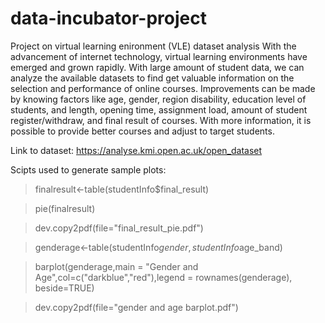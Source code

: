 # data-incubator-project
Project on virtual learning enironment (VLE) dataset analysis
With the advancement of internet technology, virtual learning environments have emerged and grown rapidly. With large amount of student data, we can analyze the available datasets to find get valuable information on the selection and performance of online courses. Improvements can be made by knowing factors like age, gender, region disability, education level of students, and length, opening time, assignment load, amount of student register/withdraw, and final result of courses. With more information, it is possible to provide better courses and adjust to target students.

Link to dataset:
  https://analyse.kmi.open.ac.uk/open_dataset

Scipts used to generate sample plots:

> finalresult<-table(studentInfo$final_result)

> pie(finalresult)

> dev.copy2pdf(file="final_result_pie.pdf")

> genderage<-table(studentInfo$gender,studentInfo$age_band)

> barplot(genderage,main = "Gender and Age",col=c("darkblue","red"),legend = rownames(genderage), beside=TRUE)

> dev.copy2pdf(file="gender and age barplot.pdf")
